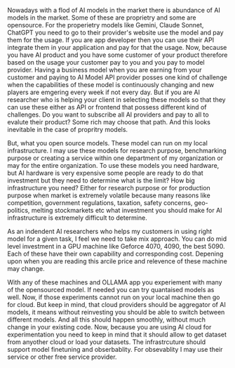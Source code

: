 Nowadays with a flod of AI models in the market there is abundance of AI models in the market. Some of these are proprietry and some are opensource. For the properietry models like Gemini, Claude Sonnet, ChatGPT you need to go to their provider's website use the model and pay them for the usage. If you are app developer then you can use their API integrate them in your application and pay for that the usage. Now, because you have AI product and you have some customer of your product therefore based on the usage your customer pay to you and you pay to model provider. Having a business model when you are earning from your customer and paying to AI Model API provider posses one kind of challenge when the capabilities of these model is continuously changing and new players are emgering every week if not every day. But if you are AI researcher who is helping your client in selecting these models so that they can use these either as API or frontend that possess different kind of challenges. Do you want to subscribe all AI providers and pay to all to evalute their product? Some rich may choose that path. And this looks inevitable in the case of propritry models.

But, what you open source models. These model can run on my local infrastructure. I may use these models for research purpose, benchmarking purpose or creating a service within one department of my organization or may for the entire organization. To use these models you need hardware, but AI hardware is very expensive some people are ready to do that investment but they need to determine what is the limit? How big infrastructure you need? Either for research purpose or for production purpose when market is extremely volatile because many reasons like competition, government regulations, taxation, safety concerns, geo-politics, melting stockmarkets etc what investment you should make for AI infrastructure is extremely difficult to determine.

As an indendent AI researchers who helps my customers in using right model for a given task, I feel we need to take mix approach. You can do mid level investment in a GPU machine like Geforce 4070, 4090, the best 5090. Each of these have their own capability and corresponding cost. Depening upon when you are reading this arcile price and relevence of these machine may change.

With any of these machines and OLLAMA app you experiement with many of the opensourced model. If needed you can try quantaised models as well. Now, if those experiments cannot run on your local machine then go for cloud. But keep in mind, that cloud providers should be aggregator of AI models, it means without reinvesting you should be able to switch between different models. And all this should happen smoothly, without much change in your existing code. Now, because you are using AI cloud for experimentation you need to keep in mind that it should allow to get dataset from anyother cloud or load your datasets. The infrastrcuture should support model finetuning and obserbablity. For obsevablity I may use their service or other free service provider.

